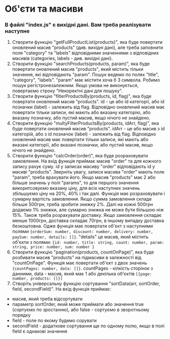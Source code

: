# Об'єти та масиви
### В файлі "index.js" є вихідні дані. Вам треба реалізувати наступне
1. Створити функцію "getFullProductList(products)", яка буде повертати оновлений масив "products" (див. вихідні дані), але треба заповнити поля "category" та "labels" відповідними значеннями з відповідних масивів (categories, labels - див. вихідні дані).
2. Створити функцію "searchProducts(products, param)", яка буде повертати оновлений масив "products", який містить тільки значення, які відповідають "param". Пошук ведемо по полях "title", "category", "labels". "param" має містити хоча б 3 символа. Робимо пошук регістронезалежним. Якщо умова не виконується, повертаємо строку "Некоректні дані для пошуку".
3. Створити функцію "filterProductsBy(products, id, flag)", яка буде повертати оновлений масив "products". id - це або id категорії, або id позначки (label) - залежить від flag. Відповідно оновлений масив має повертати тільки записи, які мають або вказану категорію, або вказану позначку, або пустий масив, якщо нічого не знайдено.
4. Створити функцію "multyFilterProductsBy(products, idArr, flag)", яка буде повертати оновлений масив "products". idArr - це або масив з id категорій, або з id позначок (label) - залежить від flag. Відповідно оновлений масив має повертати тільки записи, які мають або вказані категорії, або вказані позначки, або пустий масив, якщо нічого не знайдено.
5. Створити функцію "calcOrder(order)", яка буде розраховувати замовлення. На вхід функція приймає масив "order" та для кожного запису рахує суму. id у записах масиву "order" відповідають id у масиві "products". Зверніть увагу, записи масива "order" мають поле "param", треба врахувати його. Якщо масив "products" має 2 або більше значень у полі "params", то для першого значення викоритсовуємо вказану ціну, для всіх наступних значень збільшуємо ціну на 20%, 40% і так далі. Функція має розраховувати і сумарну вартість замовлення. Якщо сумма замовлення складе більше 500грн, треба зробити знижку 2%. Далі на кожні 500грн додаємо 1% знижки, але сумарно знижка не може бути більшою ніж 15%. Також треба розрахувати доставку. Якщо замовлення складає менше 1000грн, доставка складає 70грн, в іншому випадку доставка безкоштовна. Одже функція має повертати об'єкт з наступними полями ```{orderSum: number, discount: number, delivery: number, paySum: number, details: []}```. "details" це масив, який містить об'єкти з полями: ```{id: number, title: string, count: number, param: string, price: number, sum: number }```
6. Створити функцію "pagination(products, countOnPage)", яка буде розбивати масив "products" на підмасиви в залежності від "countOnPage". Функція має повертати об'єкт з двох значень ```{countPages: number, data: []}```. countPages - кілкість сторінок з данними, data - масив, який має 1 або декілька об'єктів ```[{page: number, products: []}]``` 
7. Створіть універсальну функцію сортування "sortData(arr, sortOrder, field, secondField)". На вхід функція приймає:
 - масив, який треба відсортувати 
 - параметр sortOrder, який може приймати або значення true (сортуємо по зростанню), або false - сортуємо в зворотньому порядку
 - field - поле по якому будемо сорувати
 - secondField - додаткове сортування ще по одному полю, якщо в полі field є однакові значення
